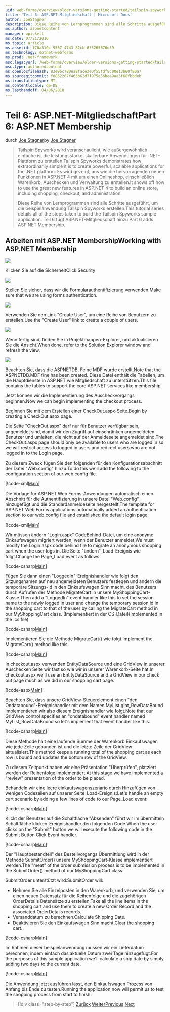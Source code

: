 ```yaml
---
uid: web-forms/overview/older-versions-getting-started/tailspin-spyworks/tailspin-spyworks-part-6
title: 'Teil 6: ASP.NET-Mitgliedschaft | Microsoft Docs'
author: JoeStagner
description: Diese Reihe von Lernprogrammen sind alle Schritte ausgeführt, um die beispielanwendung Tailspin Spyworks erstellen. Teil 6 fügt ASP.NET-Mitgliedschaft hinzu.
ms.author: aspnetcontent
manager: wpickett
ms.date: 07/21/2010
ms.topic: article
ms.assetid: f70a310c-9557-4743-82cb-655265676d39
ms.technology: dotnet-webforms
ms.prod: .net-framework
msc.legacyurl: /web-forms/overview/older-versions-getting-started/tailspin-spyworks/tailspin-spyworks-part-6
msc.type: authoredcontent
ms.openlocfilehash: 83e9bc780ea8face3e0f55fdf8c00e13b60f80a7
ms.sourcegitcommit: f8852267f463b62d7f975e56bea9aa3f68fbbdeb
ms.translationtype: MT
ms.contentlocale: de-DE
ms.lasthandoff: 04/06/2018
---
```

<a name="part-6-aspnet-membership"></a><span data-ttu-id="cdc22-104">Teil 6: ASP.NET-Mitgliedschaft</span><span class="sxs-lookup"><span data-stu-id="cdc22-104">Part 6: ASP.NET Membership</span></span>
====================
<span data-ttu-id="cdc22-105">durch [Joe Stagner](https://github.com/JoeStagner)</span><span class="sxs-lookup"><span data-stu-id="cdc22-105">by [Joe Stagner](https://github.com/JoeStagner)</span></span>

> <span data-ttu-id="cdc22-106">Tailspin Spyworks wird veranschaulicht, wie außergewöhnlich einfache ist die leistungsstarke, skalierbare Anwendungen für .NET-Plattform zu erstellen.</span><span class="sxs-lookup"><span data-stu-id="cdc22-106">Tailspin Spyworks demonstrates how extraordinarily simple it is to create powerful, scalable applications for the .NET platform.</span></span> <span data-ttu-id="cdc22-107">Es wird gezeigt, aus wie die hervorragenden neuen Funktionen in ASP.NET 4 mit um einen Onlineshop, einschließlich Warenkorb, Auschecken und Verwaltung zu erstellen.</span><span class="sxs-lookup"><span data-stu-id="cdc22-107">It shows off how to use the great new features in ASP.NET 4 to build an online store, including shopping, checkout, and administration.</span></span>
> 
> <span data-ttu-id="cdc22-108">Diese Reihe von Lernprogrammen sind alle Schritte ausgeführt, um die beispielanwendung Tailspin Spyworks erstellen.</span><span class="sxs-lookup"><span data-stu-id="cdc22-108">This tutorial series details all of the steps taken to build the Tailspin Spyworks sample application.</span></span> <span data-ttu-id="cdc22-109">Teil 6 fügt ASP.NET-Mitgliedschaft hinzu.</span><span class="sxs-lookup"><span data-stu-id="cdc22-109">Part 6 adds ASP.NET Membership.</span></span>


## <a id="_Toc260221672"></a>  <span data-ttu-id="cdc22-110">Arbeiten mit ASP.NET Membership</span><span class="sxs-lookup"><span data-stu-id="cdc22-110">Working with ASP.NET Membership</span></span>

![](tailspin-spyworks-part-6/_static/image1.png)

<span data-ttu-id="cdc22-111">Klicken Sie auf die Sicherheit</span><span class="sxs-lookup"><span data-stu-id="cdc22-111">Click Security</span></span>

![](tailspin-spyworks-part-6/_static/image1.jpg)

<span data-ttu-id="cdc22-112">Stellen Sie sicher, dass wir die Formularauthentifizierung verwenden.</span><span class="sxs-lookup"><span data-stu-id="cdc22-112">Make sure that we are using forms authentication.</span></span>

![](tailspin-spyworks-part-6/_static/image2.jpg)

<span data-ttu-id="cdc22-113">Verwenden Sie den Link "Create User", um eine Reihe von Benutzern zu erstellen.</span><span class="sxs-lookup"><span data-stu-id="cdc22-113">Use the "Create User" link to create a couple of users.</span></span>

![](tailspin-spyworks-part-6/_static/image3.jpg)

<span data-ttu-id="cdc22-114">Wenn fertig sind, finden Sie in Projektmappen-Explorer, und aktualisieren Sie die Ansicht.</span><span class="sxs-lookup"><span data-stu-id="cdc22-114">When done, refer to the Solution Explorer window and refresh the view.</span></span>

![](tailspin-spyworks-part-6/_static/image2.png)

<span data-ttu-id="cdc22-115">Beachten Sie, dass die ASPNETDB. Feine MDF wurde erstellt.</span><span class="sxs-lookup"><span data-stu-id="cdc22-115">Note that the ASPNETDB.MDF fine has been created.</span></span> <span data-ttu-id="cdc22-116">Diese Datei enthält die Tabellen, um die Hauptdienste in ASP.NET wie Mitgliedschaft zu unterstützen.</span><span class="sxs-lookup"><span data-stu-id="cdc22-116">This file contains the tables to support the core ASP.NET services like membership.</span></span>

<span data-ttu-id="cdc22-117">Jetzt können wir die Implementierung des Auscheckvorgangs beginnen.</span><span class="sxs-lookup"><span data-stu-id="cdc22-117">Now we can begin implementing the checkout process.</span></span>

<span data-ttu-id="cdc22-118">Beginnen Sie mit dem Erstellen einer CheckOut.aspx-Seite.</span><span class="sxs-lookup"><span data-stu-id="cdc22-118">Begin by creating a CheckOut.aspx page.</span></span>

<span data-ttu-id="cdc22-119">Die Seite "CheckOut.aspx" darf nur für Benutzer verfügbar sein, angemeldet sind, damit wir den Zugriff auf einschränken angemeldeten Benutzer und umleiten, die nicht auf der Anmeldeseite angemeldet sind.</span><span class="sxs-lookup"><span data-stu-id="cdc22-119">The CheckOut.aspx page should only be available to users who are logged in so we will restrict access to logged in users and redirect users who are not logged in to the LogIn page.</span></span>

<span data-ttu-id="cdc22-120">Zu diesem Zweck fügen Sie den folgenden für den Konfigurationsabschnitt der Datei "Web.config" hinzu.</span><span class="sxs-lookup"><span data-stu-id="cdc22-120">To do this we'll add the following to the configuration section of our web.config file.</span></span>

[!code-xml[Main](tailspin-spyworks-part-6/samples/sample1.xml)]

<span data-ttu-id="cdc22-121">Die Vorlage für ASP.NET Web Forms-Anwendungen automatisch einen Abschnitt für die Authentifizierung in unsere Datei "Web.config" hinzugefügt und die Standardanmeldeseite hergestellt.</span><span class="sxs-lookup"><span data-stu-id="cdc22-121">The template for ASP.NET Web Forms applications automatically added an authentication section to our web.config file and established the default login page.</span></span>

[!code-xml[Main](tailspin-spyworks-part-6/samples/sample2.xml)]

<span data-ttu-id="cdc22-122">Wir müssen ändern "Login.aspx" CodeBehind-Datei, um eine anonyme Einkaufswagen migriert werden, wenn der Benutzer anmeldet.</span><span class="sxs-lookup"><span data-stu-id="cdc22-122">We must modify the Login.aspx code behind file to migrate an anonymous shopping cart when the user logs in.</span></span> <span data-ttu-id="cdc22-123">Die Seite "ändern"\_Load-Ereignis wie folgt.</span><span class="sxs-lookup"><span data-stu-id="cdc22-123">Change the Page\_Load event as follows.</span></span>

[!code-csharp[Main](tailspin-spyworks-part-6/samples/sample3.cs)]

<span data-ttu-id="cdc22-124">Fügen Sie dann einen "LoggedIn"-Ereignishandler wie folgt den Sitzungsnamen auf neu angemeldeten Benutzers festlegen und ändern die temporäre Sitzungs-Id in den Einkaufswagen Sinn macht, des Benutzers durch Aufrufen der Methode MigrateCart in unsere MyShoppingCart-Klasse.</span><span class="sxs-lookup"><span data-stu-id="cdc22-124">Then add a "LoggedIn" event handler like this to set the session name to the newly logged in user and change the temporary session id in the shopping cart to that of the user by calling the MigrateCart method in our MyShoppingCart class.</span></span> <span data-ttu-id="cdc22-125">(Implementiert in der CS-Datei)</span><span class="sxs-lookup"><span data-stu-id="cdc22-125">(Implemented in the .cs file)</span></span>

[!code-csharp[Main](tailspin-spyworks-part-6/samples/sample4.cs)]

<span data-ttu-id="cdc22-126">Implementieren Sie die Methode MigrateCart() wie folgt.</span><span class="sxs-lookup"><span data-stu-id="cdc22-126">Implement the MigrateCart() method like this.</span></span>

[!code-csharp[Main](tailspin-spyworks-part-6/samples/sample5.cs)]

<span data-ttu-id="cdc22-127">In checkout.aspx verwenden EntityDataSource und eine GridView in unserer Auschecken Seite wir fast so wie wir in unserer Warenkorb-Seite hat.</span><span class="sxs-lookup"><span data-stu-id="cdc22-127">In checkout.aspx we'll use an EntityDataSource and a GridView in our check out page much as we did in our shopping cart page.</span></span>

[!code-aspx[Main](tailspin-spyworks-part-6/samples/sample6.aspx)]

<span data-ttu-id="cdc22-128">Beachten Sie, dass unsere GridView-Steuerelement einen "den Ondatabound"-Ereignishandler mit dem Namen MyList gibt\_RowDataBound implementieren wir also diesem Ereignishandler wie folgt.</span><span class="sxs-lookup"><span data-stu-id="cdc22-128">Note that our GridView control specifies an "ondatabound" event handler named MyList\_RowDataBound so let's implement that event handler like this.</span></span>

[!code-csharp[Main](tailspin-spyworks-part-6/samples/sample7.cs)]

<span data-ttu-id="cdc22-129">Diese Methode hält eine laufende Summe der Warenkorb Einkaufswagen wie jede Zeile gebunden ist und die letzte Zeile der GridView aktualisiert.</span><span class="sxs-lookup"><span data-stu-id="cdc22-129">This method keeps a running total of the shopping cart as each row is bound and updates the bottom row of the GridView.</span></span>

<span data-ttu-id="cdc22-130">Zu diesem Zeitpunkt haben wir eine Präsentation "Überprüfen", platziert werden der Reihenfolge implementiert.</span><span class="sxs-lookup"><span data-stu-id="cdc22-130">At this stage we have implemented a "review" presentation of the order to be placed.</span></span>

<span data-ttu-id="cdc22-131">Behandeln wir eine leere einkaufswagenszenario durch Hinzufügen von wenigen Codezeilen auf unserer Seite\_Load-Ereignis:</span><span class="sxs-lookup"><span data-stu-id="cdc22-131">Let's handle an empty cart scenario by adding a few lines of code to our Page\_Load event:</span></span>

[!code-csharp[Main](tailspin-spyworks-part-6/samples/sample8.cs)]

<span data-ttu-id="cdc22-132">Klickt der Benutzer auf die Schaltfläche "Absenden" führt wir im übermitteln Schaltfläche klicken-Ereignishandler den folgenden Code.</span><span class="sxs-lookup"><span data-stu-id="cdc22-132">When the user clicks on the "Submit" button we will execute the following code in the Submit Button Click Event handler.</span></span>

[!code-csharp[Main](tailspin-spyworks-part-6/samples/sample9.cs)]

<span data-ttu-id="cdc22-133">Der "Hauptbestandteil" des Bestellvorgangs Übermittlung wird in der Methode SubmitOrder() unsere MyShoppingCart-Klasse implementiert werden.</span><span class="sxs-lookup"><span data-stu-id="cdc22-133">The "meat" of the order submission process is to be implemented in the SubmitOrder() method of our MyShoppingCart class.</span></span>

<span data-ttu-id="cdc22-134">SubmitOrder unterstützt wird:</span><span class="sxs-lookup"><span data-stu-id="cdc22-134">SubmitOrder will:</span></span>

- <span data-ttu-id="cdc22-135">Nehmen Sie alle Einzelposten in den Warenkorb, und verwenden Sie, um einen neuen Datensatz für die Reihenfolge und die zugehörigen OrderDetails Datensätze zu erstellen.</span><span class="sxs-lookup"><span data-stu-id="cdc22-135">Take all the line items in the shopping cart and use them to create a new Order Record and the associated OrderDetails records.</span></span>
- <span data-ttu-id="cdc22-136">Versanddatum zu berechnen.</span><span class="sxs-lookup"><span data-stu-id="cdc22-136">Calculate Shipping Date.</span></span>
- <span data-ttu-id="cdc22-137">Deaktivieren Sie den Einkaufswagen Sinn macht.</span><span class="sxs-lookup"><span data-stu-id="cdc22-137">Clear the shopping cart.</span></span>


[!code-csharp[Main](tailspin-spyworks-part-6/samples/sample10.cs)]

<span data-ttu-id="cdc22-138">Im Rahmen dieser beispielanwendung müssen wir ein Lieferdatum berechnen, indem einfach das aktuelle Datum zwei Tage hinzugefügt.</span><span class="sxs-lookup"><span data-stu-id="cdc22-138">For the purposes of this sample application we'll calculate a ship date by simply adding two days to the current date.</span></span>

[!code-csharp[Main](tailspin-spyworks-part-6/samples/sample11.cs)]

<span data-ttu-id="cdc22-139">Die Anwendung jetzt ausführen lässt, den Einkaufswagen Prozess von Anfang bis Ende zu testen.</span><span class="sxs-lookup"><span data-stu-id="cdc22-139">Running the application now will permit us to test the shopping process from start to finish.</span></span>

> [!div class="step-by-step"]
> <span data-ttu-id="cdc22-140">[Zurück](tailspin-spyworks-part-5.md)
> [Weiter](tailspin-spyworks-part-7.md)</span><span class="sxs-lookup"><span data-stu-id="cdc22-140">[Previous](tailspin-spyworks-part-5.md)
[Next](tailspin-spyworks-part-7.md)</span></span>
